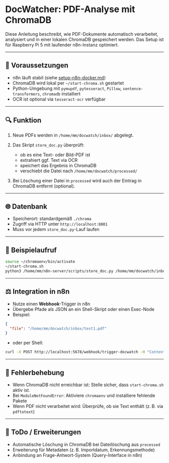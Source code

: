 # DocWatcher: PDF-Analyse mit ChromaDB

Diese Anleitung beschreibt, wie PDF-Dokumente automatisch verarbeitet, analysiert und in einer lokalen ChromaDB gespeichert werden. Das Setup ist für Raspberry Pi 5 mit laufender n8n-Instanz optimiert.

---

## 🔧 Voraussetzungen

* n8n läuft stabil (siehe [setup-n8n-docker.md](./setup-n8n-docker.md))
* ChromaDB wird lokal per `~/start-chroma.sh` gestartet
* Python-Umgebung mit `pymupdf`, `pytesseract`, `Pillow`, `sentence-transformers`, `chromadb` installiert
* OCR ist optional via `tesseract-ocr` verfügbar

---

## 🔍 Funktion

1. Neue PDFs werden in `/home/mm/docwatch/inbox/` abgelegt.
2. Das Skript `store_doc.py` überprüft:

   * ob es eine Text- oder Bild-PDF ist
   * extrahiert ggf. Text via OCR
   * speichert das Ergebnis in ChromaDB
   * verschiebt die Datei nach `/home/mm/docwatch/processed/`
3. Bei Löschung einer Datei in `processed` wird auch der Eintrag in ChromaDB entfernt (optional).

---

## 🌐 Datenbank

* Speicherort: standardgemäß `./chroma`
* Zugriff via HTTP unter `http://localhost:8001`
* Muss vor jedem `store_doc.py`-Lauf laufen

---

## 🔄 Beispielaufruf

```bash
source ~/chromaenv/bin/activate
~/start-chroma.sh
python3 /home/mm/n8n-server/scripts/store_doc.py /home/mm/docwatch/inbox/deindokument.pdf
```

---

## ⚖️ Integration in n8n

* Nutze einen **Webhook**-Trigger in n8n
* Übergebe Pfade als JSON an ein Shell-Skript oder einen Exec-Node
* Beispiel:

```json
{
  "file": "/home/mm/docwatch/inbox/test1.pdf"
}
```

* oder per Shell:

```bash
curl -X POST http://localhost:5678/webhook/trigger-docwatch -H "Content-Type: application/json" -d '{"file": "/home/mm/docwatch/inbox/test1.pdf"}'
```

---

## 🚫 Fehlerbehebung

* Wenn ChromaDB nicht erreichbar ist: Stelle sicher, dass `start-chroma.sh` aktiv ist.
* Bei `ModuleNotFoundError`: Aktiviere `chromaenv` und installiere fehlende Pakete
* Wenn PDF nicht verarbeitet wird: Überprüfe, ob sie Text enthält (z. B. via `pdftotext`)

---

## 📅 ToDo / Erweiterungen

* Automatische Löschung in ChromaDB bei Dateilöschung aus `processed`
* Erweiterung für Metadaten (z. B. Importdatum, Erkennungsmethode)
* Anbindung an Frage-Antwort-System (Query-Interface in n8n)
